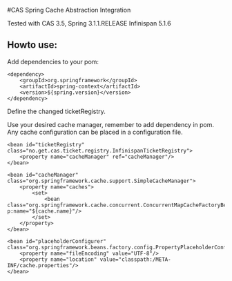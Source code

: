 #CAS Spring Cache Abstraction Integration


Tested with CAS 3.5, Spring 3.1.1.RELEASE Infinispan 5.1.6

## Howto use:

Add dependencies to your pom:

    <dependency>
        <groupId>org.springframework</groupId>
        <artifactId>spring-context</artifactId>
        <version>${spring.version}</version>
    </dependency>


Define the changed ticketRegistry.

Use your desired cache manager, remember to add dependency in pom. Any cache configuration can be placed in a configuration file.


    <bean id="ticketRegistry" class="no.get.cas.ticket.registry.InfinispanTicketRegistry">
        <property name="cacheManager" ref="cacheManager"/>
    </bean>

    <bean id="cacheManager" class="org.springframework.cache.support.SimpleCacheManager">
        <property name="caches">
            <set>
                <bean class="org.springframework.cache.concurrent.ConcurrentMapCacheFactoryBean" p:name="${cache.name}"/>
            </set>
        </property>
    </bean>

    <bean id="placeholderConfigurer" class="org.springframework.beans.factory.config.PropertyPlaceholderConfigurer">
        <property name="fileEncoding" value="UTF-8"/>
        <property name="location" value="classpath:/META-INF/cache.properties"/>
    </bean>
